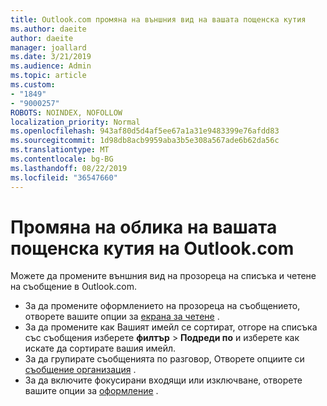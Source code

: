 ```yaml
---
title: Outlook.com промяна на външния вид на вашата пощенска кутия
ms.author: daeite
author: daeite
manager: joallard
ms.date: 3/21/2019
ms.audience: Admin
ms.topic: article
ms.custom:
- "1849"
- "9000257"
ROBOTS: NOINDEX, NOFOLLOW
localization_priority: Normal
ms.openlocfilehash: 943af80d5d4af5ee67a1a31e9483399e76afdd83
ms.sourcegitcommit: 1d98db8acb9959aba3b5e308a567ade6b62da56c
ms.translationtype: MT
ms.contentlocale: bg-BG
ms.lasthandoff: 08/22/2019
ms.locfileid: "36547660"
---
```

# <a name="change-the-look-of-your-outlookcom-mailbox"></a>Промяна на облика на вашата пощенска кутия на Outlook.com

Можете да промените външния вид на прозореца на списъка и четене на съобщение в Outlook.com.

- За да промените оформлението на прозореца на съобщението, отворете вашите опции за [екрана за четене](https://outlook.live.com/mail/options/mail/layout/readingPane) .
- За да промените как Вашият имейл се сортират, отгоре на списъка със съобщения изберете **филтър** > **Подреди по** и изберете как искате да сортирате вашия имейл.
- За да групирате съобщенията по разговор, Отворете опциите си [съобщение организация](https://outlook.live.com/mail/options/mail/layout/conversations) .
- За да включите фокусирани входящи или изключване, отворете вашите опции за [оформление](https://outlook.live.com/mail/options/mail/layout/focused) .